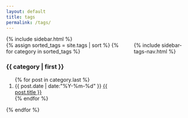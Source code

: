 ```yaml
---
layout: default
title: tags
permalink: /tags/
---
```


<link rel="stylesheet" href="/assets/css/responsive.css">
<link rel="stylesheet" href="/assets/css/index.css">

<div id="main" role="main">
{% include sidebar.html %}
<section class="container content">
    <div class="columns">
        <div class="column three-fourths">
            <article class="article-content markdown-body">
                <section class="container posts-content">
                    {% assign sorted_tags = site.tags | sort %}
                    {% for category in sorted_tags %}
                    <h3>{{ category | first }}</h3>
                    <ol class="posts-list" id="{{ category[0] }}">
                        {% for post in category.last %}
                        <li class="posts-list-item">
                            <span class="posts-list-meta">{{ post.date | date:"%Y-%m-%d" }}</span> <a class="posts-list-name" href="{{ post.url }}">{{ post.title }}</a>
                        </li>
                        {% endfor %}
                    </ol>
                    {% endfor %}
                </section>
                <!-- /section.content -->
            </article>
        </div>
        <div class="column one-fourth">
            {% include sidebar-tags-nav.html %}
        </div>
    </div>
</section>
</div>



